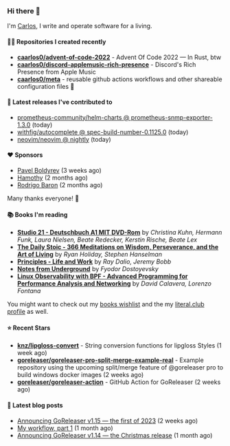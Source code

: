 ### Hi there 👋

I'm [Carlos](https://caarlos0.dev), I write and operate software for a living.

#### 👨‍💻 Repositories I created recently
- **[caarlos0/advent-of-code-2022](https://github.com/caarlos0/advent-of-code-2022)** - Advent Of Code 2022 — In Rust, btw
- **[caarlos0/discord-applemusic-rich-presence](https://github.com/caarlos0/discord-applemusic-rich-presence)** - Discord&#39;s Rich Presence from Apple Music
- **[caarlos0/meta](https://github.com/caarlos0/meta)** - reusable github actions workflows and other shareable configuration files 🫥

#### 🚀 Latest releases I've contributed to


- [prometheus-community/helm-charts @ prometheus-snmp-exporter-1.3.0](https://github.com/prometheus-community/helm-charts/releases/tag/prometheus-snmp-exporter-1.3.0) (today)
- [withfig/autocomplete @ spec-build-number-0.1125.0](https://github.com/withfig/autocomplete/releases/tag/spec-build-number-0.1125.0) (today)
- [neovim/neovim @ nightly](https://github.com/neovim/neovim/releases/tag/nightly) (today)

#### ❤️ Sponsors
- [Pavel Boldyrev](https://github.com/bpg) (3 weeks ago)
- [Hamothy](https://github.com/sgoudham) (2 months ago)
- [Rodrigo Baron](https://github.com/rodrigobaron) (2 months ago)

Many thanks everyone! 🙏

#### 📚 Books I'm reading
- **[Studio 21 - Deutschbuch A1 MIT DVD-Rom](https://literal.club/caarlos0/book/laura-nielsen-hermann-funk-beate-redecker-christina-kuhn-kerstin-rische-beate-lex-studio-21-c60yd)** by _Christina Kuhn, Hermann Funk, Laura Nielsen, Beate Redecker, Kerstin Rische, Beate Lex_
- **[The Daily Stoic - 366 Meditations on Wisdom, Perseverance, and the Art of Living](https://literal.club/caarlos0/book/the-daily-stoic-lbfbd)** by _Ryan Holiday, Stephen Hanselman_
- **[Principles - Life and Work](https://literal.club/caarlos0/book/ray-dalioray-daliojeremy-bobbprinciples-a9caw)** by _Ray Dalio, Jeremy Bobb_
- **[Notes from Underground](https://literal.club/caarlos0/book/notes-from-underground-2jluj)** by _Fyodor Dostoyevsky_
- **[Linux Observability with BPF - Advanced Programming for Performance Analysis and Networking](https://literal.club/caarlos0/book/david-calavera-lorenzo-fontana-linux-observability-with-bpf-561av)** by _David Calavera, Lorenzo Fontana_

You might want to check out my [books
wishlist](https://www.amazon.com.br/hz/wishlist/ls/EB8P7VS717SV) and the my
[literal.club profile](https://literal.club/caarlos0) as well.

#### ⭐ Recent Stars
- **[knz/lipgloss-convert](https://github.com/knz/lipgloss-convert)** - String conversion functions for lipgloss Styles (1 week ago)
- **[goreleaser/goreleaser-pro-split-merge-example-real](https://github.com/goreleaser/goreleaser-pro-split-merge-example-real)** - Example repository using the upcoming split/merge feature of @goreleaser pro to build windows docker images (2 weeks ago)
- **[goreleaser/goreleaser-action](https://github.com/goreleaser/goreleaser-action)** - GitHub Action for GoReleaser (2 weeks ago)

#### 📄 Latest blog posts
- [Announcing GoReleaser v1.15 — the first of 2023](https://carlosbecker.com/posts/goreleaser-v1.15/) (2 weeks ago)
- [My workflow, part 1](https://carlosbecker.com/posts/workflow-pt1/) (1 month ago)
- [Announcing GoReleaser v1.14 — the Christmas release](https://carlosbecker.com/posts/goreleaser-v1.14/) (1 month ago)
